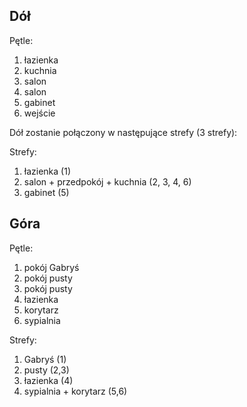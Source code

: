 ## Dół

Pętle:

1. łazienka
2. kuchnia
3. salon
4. salon
5. gabinet
6. wejście

Dół zostanie połączony w następujące strefy (3 strefy):

Strefy:

1. łazienka (1)
2. salon + przedpokój + kuchnia (2, 3, 4, 6)
3. gabinet (5)


## Góra

Pętle:

1. pokój Gabryś
2. pokój pusty
3. pokój pusty
4. łazienka
5. korytarz
6. sypialnia

Strefy:

1. Gabryś (1)
2. pusty (2,3)
3. łazienka (4)
4. sypialnia + korytarz (5,6)